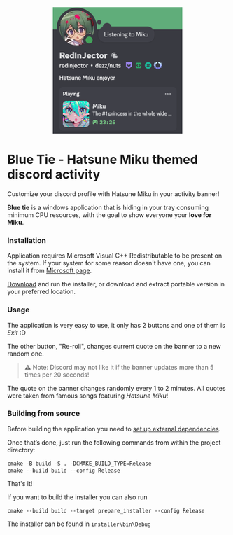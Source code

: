 <div align="center">
<img width="296" alt="header image" src="assets/preview.png">
</div>

# Blue Tie - Hatsune Miku themed discord activity

Customize your discord profile with Hatsune Miku in your activity banner!

**Blue tie** is a windows application that is hiding in your tray consuming minimum CPU resources, with the goal to show
everyone
your **love for Miku**.

### Installation

Application requires Microsoft Visual C++ Redistributable to be present on the system. If your system for some reason doesn't have one, you can install it from [Microsoft page](https://learn.microsoft.com/en-us/cpp/windows/latest-supported-vc-redist?view=msvc-170#latest-microsoft-visual-c-redistributable-version). 

[Download](https://github.com/redinjector/blue-tie/releases) and run the installer, or download and extract portable
version in your preferred location.

### Usage

The application is very easy to use,
it only has 2 buttons and one of them is *Exit* :D

The other button, "Re-roll", changes current quote on the banner to
a new random one.

> ⚠️ Note: Discord may not like it if the banner updates more than 5 times per 20 seconds!

The quote on the banner changes randomly every 1 to 2 minutes. All quotes were taken from famous songs featuring
*Hatsune Miku*!

### Building from source

Before building the application you need to [set up external dependencies](external/README.md).

Once that’s done, just run the following commands from within the project directory:

```
cmake -B build -S . -DCMAKE_BUILD_TYPE=Release
cmake --build build --config Release
```

That's it!

If you want to build the installer you can also run

```
cmake --build build --target prepare_installer --config Release
```
The installer can be found in `installer\bin\Debug`